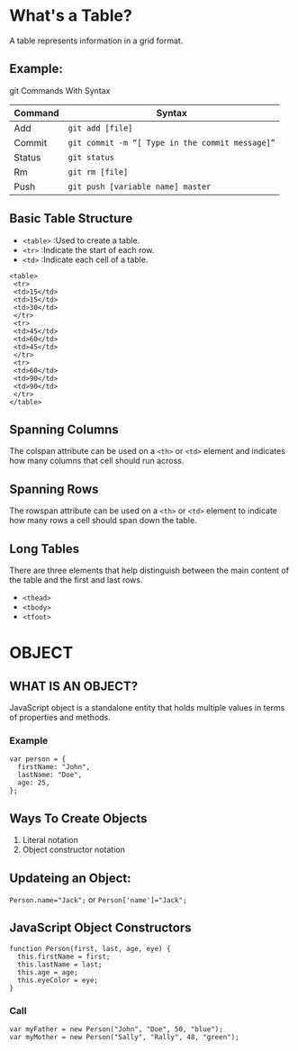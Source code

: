 # What's a Table?
A table represents information in a grid format.

## Example:
git Commands With Syntax 

| Command | Syntax |
| ----------- | ----------- |
| Add | `git add [file] ` |
| Commit	| `git commit -m “[ Type in the commit message]”` |
| Status | `git status ` |
| Rm| `git rm [file]` |
| Push|`git push [variable name] master  `|

## Basic Table Structure

* `<table>` :Used to create a table.
* `<tr>` :Indicate the start of each row.
* `<td>` :Indicate each cell of a table.


```
<table>
 <tr>
 <td>15</td>
 <td>15</td>
 <td>30</td>
 </tr>
 <tr>
 <td>45</td>
 <td>60</td>
 <td>45</td>
 </tr>
 <tr>
 <td>60</td>
 <td>90</td>
 <td>90</td>
 </tr>
</table>
```

## Spanning Columns
The colspan attribute can be used on a `<th>` or `<td>` element and indicates how many columns that cell should run across.
## Spanning Rows
The rowspan attribute can be used on a `<th>` or `<td>` element to indicate how many rows a cell should span down the table.

## Long Tables
There are three elements that help distinguish between the main content of the table and the first and last rows.
* `<thead>`
* `<tbody>`
* `<tfoot>`

# OBJECT
## WHAT IS AN OBJECT? 
JavaScript object is a standalone entity that holds multiple values in terms of properties and methods.
### Example
```
var person = {
  firstName: "John",
  lastName: "Doe",
  age: 25,
};
```
## Ways To Create Objects
1. Literal notation 
2. Object constructor notation 

## Updateing an Object:
`Person.name="Jack";` or `Person['name']="Jack";`

## JavaScript Object Constructors
```
function Person(first, last, age, eye) {
  this.firstName = first;
  this.lastName = last;
  this.age = age;
  this.eyeColor = eye;
}
```
### Call
```
var myFather = new Person("John", "Doe", 50, "blue");
var myMother = new Person("Sally", "Rally", 48, "green");
```

